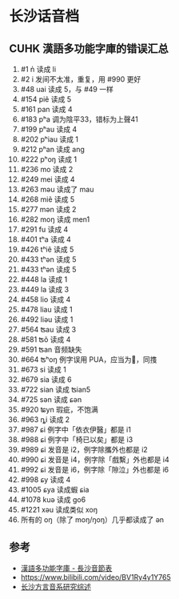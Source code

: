 # 长沙话音档

## CUHK 漢語多功能字庫的错误汇总

1. #1 n̍ 读成 li
1. #2 i 发间不太准，重复，用 #990 更好
1. #48 uai 读成 5，与 #49 一样
1. #154 piẽ 读成 5
1. #161 pan 读成 4
1. #183 pʰa 调为陰平33，错标为上聲41
1. #199 pʰau 读成 4
1. #202 pʰiau 读成 1
1. #212 pʰan 读成 ang
1. #222 pʰoŋ 读成 1
1. #236 mo 读成 2
1. #249 mei 读成 4
1. #263 məu 读成了 mau
1. #268 miẽ 读成 5
1. #277 mən 读成 2
1. #282 moŋ 读成 men1
1. #291 fu 读成 4
1. #401 tʰa 读成 4
1. #426 tʰiẽ 读成 5
1. #433 tʰən 读成 5
1. #433 tʰən 读成 5
1. #448 la 读成 1
1. #449 la 读成 3
1. #458 lio 读成 4
1. #478 liau 读成 1
1. #492 liəu 读成 1
1. #564 ʦau 读成 3
1. #581 ʦõ 读成 4
1. #591 ʦan 音频缺失
1. #664 ʦʰoŋ 例字误用 PUA，应当为𢱤，同㨦
1. #673 si 读成 1
1. #679 sia 读成 6
1. #722 sian 读成 ʦian5
1. #725 sən 读成 ɕən
1. #920 ʨyn 瑕疵，不饱满
1. #963 ȵi 读成 2
1. #987 ɕi 例字中「依衣伊醫」都是 i1
1. #988 ɕi 例字中「椅已以矣」都是 i3
1. #989 ɕi 发音是 i2，例字除攜外也都是 i2
1. #990 ɕi 发音是 i4，例字除「戲繫」外也都是 i4
1. #992 ɕi 发音是 i6，例字除「隙泣」外也都是 i6
1. #998 ɕy 读成 4
1. #1005 ɕya 读成蝦 ɕia
1. #1078 kuə 读成 go6
1. #1221 xəu 读成类似 xoŋ
1. 所有的 oŋ（除了 moŋ/ŋoŋ）几乎都读成了 ən

## 参考

- [漢語多功能字庫 - 長沙音節表](http://humanum.arts.cuhk.edu.hk/Lexis/lexi-mf/dialectIndex.php?point=F)
- https://www.bilibili.com/video/BV1Ry4y1Y765
- [长沙方言音系研究综述](https://www.zhihu.com/xen/market/remix/paid_magazine/1396306359609081856)
